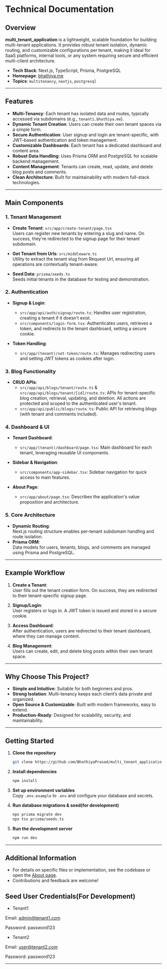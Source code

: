 # Technical Documentation

## Overview

**multi_tenant_application** is a lightweight, scalable foundation for building multi-tenant applications. It provides robust tenant isolation, dynamic routing, and customizable configurations per tenant, making it ideal for SaaS platforms, internal tools, or any system requiring secure and efficient multi-client architecture.

- **Tech Stack**: Next.js, TypeScript, Prisma, PostgreSQL
- **Homepage**: [bhathiya.me](https://bhathiya.me)
- **Topics**: `multitenancy`, `nextjs`, `postgresql`

---

## Features

- **Multi-Tenancy**: Each tenant has isolated data and routes, typically accessed via subdomains (e.g., `tenant1.bhathiya.me`).
- **Dynamic Tenant Creation**: Users can create their own tenant spaces via a simple form.
- **Secure Authentication**: User signup and login are tenant-specific, with JWT-based authentication and token management.
- **Customizable Dashboards**: Each tenant has a dedicated dashboard and content area.
- **Robust Data Handling**: Uses Prisma ORM and PostgreSQL for scalable backend management.
- **Content Management**: Tenants can create, read, update, and delete blog posts and comments.
- **Clean Architecture**: Built for maintainability with modern full-stack technologies.

---

## Main Components

### 1. Tenant Management

- **Create Tenant**: `src/app/create-tenant/page.tsx`  
  Users can register new tenants by entering a slug and name. On success, they're redirected to the signup page for their tenant subdomain.

- **Get Tenant from Urls**: `src/middleware.ts`  
  Utility to extract the tenant slug from Request Url, ensuring all operations are contextually tenant-aware.

- **Seed Data**: `prisma/seeds.ts`  
  Seeds initial tenants in the database for testing and demonstration.

### 2. Authentication

- **Signup & Login**:
    - `src/app/api/auth/signup/route.ts`: Handles user registration, creating a tenant if it doesn't exist.
    - `src/components/login-form.tsx`: Authenticates users, retrieves a token, and redirects to the tenant dashboard, setting a secure cookie.

- **Token Handling**:
    - `src/app/(tenant)/set-token/route.ts`: Manages redirecting users and setting JWT tokens as cookies after login.

### 3. Blog Functionality

- **CRUD APIs**:
    - `src/app/api/blogs/tenant/route.ts` & `src/app/api/blogs/tenant/[id]/route.ts`: APIs for tenant-specific blog creation, retrieval, updating, and deletion. All actions are protected and scoped to the authenticated user's tenant.
    - `src/app/api/public/blogs/route.ts`: Public API for retrieving blogs (with tenant and comments included).

### 4. Dashboard & UI

- **Tenant Dashboard**:
    - `src/app/(tenant)/dashboard/page.tsx`: Main dashboard for each tenant, leveraging reusable UI components.

- **Sidebar & Navigation**:
    - `src/components/app-sidebar.tsx`: Sidebar navigation for quick access to main features.

- **About Page**:
    - `src/app/about/page.tsx`: Describes the application's value proposition and architecture.

### 5. Core Architecture

- **Dynamic Routing**:  
  Next.js routing structure enables per-tenant subdomain handling and route isolation.
- **Prisma ORM**:  
  Data models for users, tenants, blogs, and comments are managed using Prisma and PostgreSQL.

---

## Example Workflow

1. **Create a Tenant**:  
   User fills out the tenant creation form. On success, they are redirected to their tenant-specific signup page.

2. **Signup/Login**:  
   User registers or logs in. A JWT token is issued and stored in a secure cookie.

3. **Access Dashboard**:  
   After authentication, users are redirected to their tenant dashboard, where they can manage content.

4. **Blog Management**:  
   Users can create, edit, and delete blog posts within their own tenant space.

---

## Why Choose This Project?

- **Simple and Intuitive**: Suitable for both beginners and pros.
- **Strong Isolation**: Multi-tenancy keeps each client’s data private and organized.
- **Open Source & Customizable**: Built with modern frameworks, easy to extend.
- **Production-Ready**: Designed for scalability, security, and maintainability.

---

## Getting Started

1. **Clone the repository**
   ```bash
   git clone https://github.com/BhathiyaPrasad/multi_tenant_application.git
   ```

2. **Install dependencies**
   ```bash
   npm install
   ```

3. **Set up environment variables**  
   Copy `.env.example` to `.env` and configure your database and secrets.

4. **Run database migrations & seed(for development)**
   ```bash
   npx prisma migrate dev
   npx tsx prisma/seeds.ts 
   ```

5. **Run the development server**
   ```bash
   npm run dev
   ```

---

## Additional Information

- For details on specific files or implementation, see the codebase or open the [About page](https://github.com/BhathiyaPrasad/multi_tenant_application/blob/main/src/app/about/page.tsx).
- Contributions and feedback are welcome!



## Seed User Credentials(For Development)

- Tenant1

Email: admin@tenant1.com

Password: password123

- Tenant2

Email: user@tenant2.com

Password: password123

---
